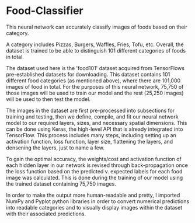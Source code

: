# Food-Classifier

This neural network can accurately classify images of foods based on their category. 

A category includes Pizzas, Burgers, Waffles, Fries, Tofu, etc. Overall, the dataset is trained to be able to distinguish 101 different categories of foods in total. 

The dataset used here is the 'food101' dataset acquired from TensorFlows pre-established datasets for downloading. This dataset contains 101 different food categories (as mentioned above), where there are 101,000 images of food in total. For the purposes of this neural network, 75,750 of those images will be used to train our model and the rest (25,250 images) will be used to then test the model.

The images in the dataset are first pre-processed into subsections for training and testing, then we define, compile, and fit our neural network model to our required layers, sizes, and necessary spatial dimensions. This can be done using Keras, the high-level API that is already integrated into TensorFlow. This process includes many steps, including setting up an activation function, loss function, layer size, flattening the layers, and densening the layers, just to name a few. 

To gain the optimal accuracy, the weights/cost and activation function of each hidden layer in our network is revised through back-propagation once the loss function based on the predicted v. expected labels for each food image was calculated. This is done during the training of our model using the trained dataset containing 75,750 images.

In order to make the output more human-readable and pretty, I imported NumPy and Pyplot python libraries in order to convert numerical predictions into readable categories and to visually display images within the dataset with their associated predictions.



